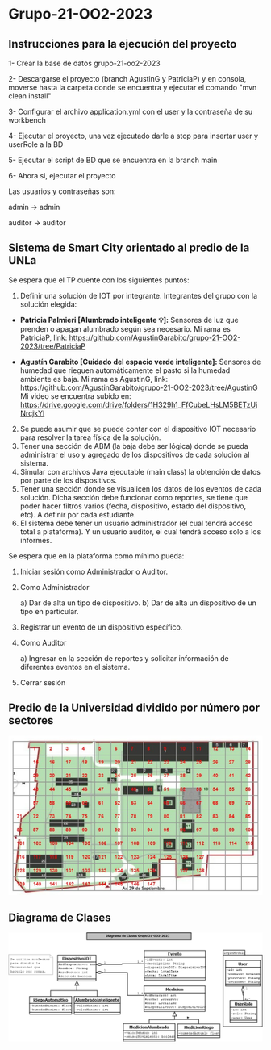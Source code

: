 # Grupo-21-OO2-2023

## Instrucciones para la ejecución del proyecto

1- Crear la base de datos grupo-21-oo2-2023

2- Descargarse el proyecto (branch AgustinG y PatriciaP) y en consola, moverse hasta la carpeta donde se encuentra y ejecutar el comando "mvn clean install"

3- Configurar el archivo application.yml con el user y la contraseña de su workbench

4- Ejecutar el proyecto, una vez ejecutado darle a stop para insertar user y userRole a la BD

5- Ejecutar el script de BD que se encuentra en la branch main

6- Ahora si, ejecutar el proyecto

Las usuarios y contraseñas son:

admin -> admin

auditor -> auditor

## Sistema de Smart City orientado al predio de la UNLa

Se espera que el TP cuente con los siguientes puntos:

1. Definir una solución de IOT por integrante. Integrantes del grupo con la solución elegida:

* **Patricia Palmieri [Alumbrado inteligente :bulb:]:** Sensores de luz que prenden o apagan alumbrado
según sea necesario. Mi rama es PatriciaP, link: https://github.com/AgustinGarabito/grupo-21-OO2-2023/tree/PatriciaP

* **Agustín Garabito [Cuidado del espacio verde inteligente]:** Sensores de humedad que rieguen
automáticamente el pasto si la humedad ambiente es baja. Mi rama es AgustinG, link: https://github.com/AgustinGarabito/grupo-21-OO2-2023/tree/AgustinG
Mi video se encuentra subido en: https://drive.google.com/drive/folders/1H329h1_FfCubeLHsLM5BETzUjNrcjkYl

2. Se puede asumir que se puede contar con el dispositivo IOT necesario para resolver
la tarea física de la solución.
3. Tener una sección de ABM (la baja debe ser lógica) donde se pueda administrar el
uso y agregado de los dispositivos de cada solución al sistema.
4. Simular con archivos Java ejecutable (main class) la obtención de datos por parte de
los dispositivos.
5. Tener una sección donde se visualicen los datos de los eventos de cada solución.
Dicha sección debe funcionar como reportes, se tiene que poder hacer filtros varios
(fecha, dispositivo, estado del dispositivo, etc). A definir por cada estudiante.
6. El sistema debe tener un usuario administrador (el cual tendrá acceso total a
plataforma). Y un usuario auditor, el cual tendrá acceso solo a los informes.


Se espera que en la plataforma como mínimo pueda:
1. Iniciar sesión como Administrador o Auditor.
2. Como Administrador
   
    a) Dar de alta un tipo de dispositivo.
    b) Dar de alta un dispositivo de un tipo en particular.

4. Registrar un evento de un dispositivo específico.
5. Como Auditor

    a) Ingresar en la sección de reportes y solicitar información de diferentes
    eventos en el sistema.
6. Cerrar sesión

## **Predio de la Universidad dividido por número por sectores**

![imagen_predio](https://github.com/AgustinGarabito/grupo-21-OO2-2023/blob/main/Nro_de_sectores_del_predio.jpg)

## **Diagrama de Clases**

![imagen_predio](https://github.com/AgustinGarabito/grupo-21-OO2-2023/blob/main/DiagramaClasesG21-FINAL.png)

